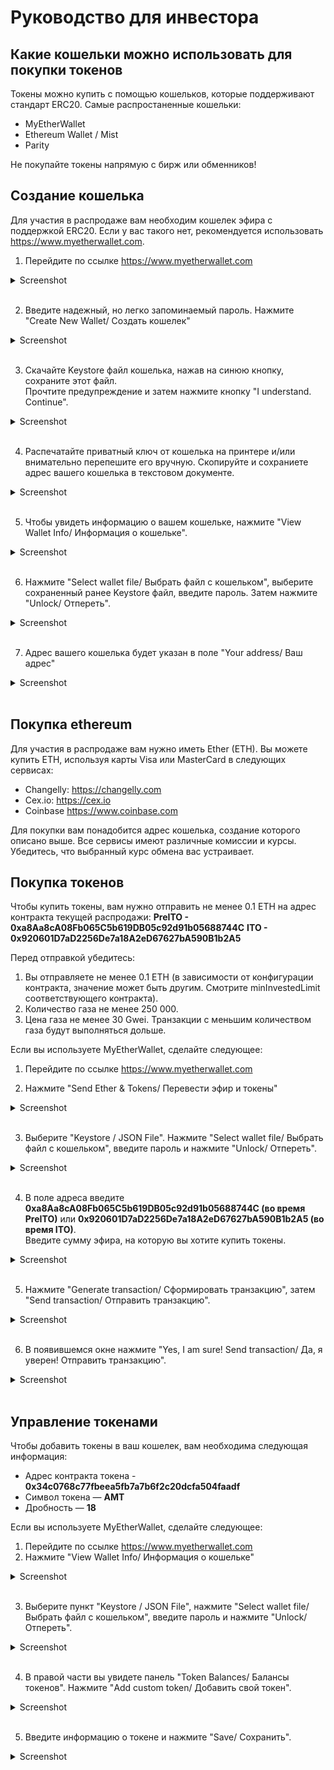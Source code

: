 # Руководство для инвестора

## Какие кошельки можно использовать для покупки токенов
Токены можно купить с помощью кошельков, которые поддерживают стандарт ERC20.
Самые распростаненные кошельки:
* MyEtherWallet
* Ethereum Wallet / Mist
* Parity

Не покупайте токены напрямую с бирж или обменников!

## Создание кошелька
Для участия в распродаже вам необходим кошелек эфира с поддержкой ERC20.
Если у вас такого нет, рекомендуется использовать https://www.myetherwallet.com.

1. Перейдите по ссылке https://www.myetherwallet.com
  <details><summary>Screenshot</summary>

  ![creating_a_wallet_01](images/creating_a_wallet_01.jpg)

  </details><br>

2. Введите надежный, но легко запоминаемый пароль. Нажмите "Create New Wallet/ Создать кошелек"
  <details><summary>Screenshot</summary>

  ![creating_a_wallet_02](images/creating_a_wallet_02.jpg)

  </details><br>

3. Скачайте Keystore файл кошелька, нажав на синюю кнопку, сохраните этот файл.  
Прочтите предупреждение и затем нажмите кнопку "I understand. Continue".
  <details><summary>Screenshot</summary>

  ![creating_a_wallet_03](images/creating_a_wallet_03.jpg)

  </details><br>

4. Распечатайте приватный ключ от кошелька на принтере и/или внимательно перепешите его вручную. Скопируйте и сохраниете адрес вашего кошелька в текстовом документе.
  <details><summary>Screenshot</summary>

  ![creating_a_wallet_04](images/creating_a_wallet_04.jpg)

  </details><br>

5. Чтобы увидеть информацию о вашем кошельке, нажмите "View Wallet Info/ Информация о кошельке".
  <details><summary>Screenshot</summary>

  ![creating_a_wallet_05](images/creating_a_wallet_05.jpg)

  </details><br>

6. Нажмите "Select wallet file/ Выбрать файл с кошельком", выберите сохраненный ранее Keystore файл, введите пароль. Затем нажмите "Unlock/ Отпереть".
  <details><summary>Screenshot</summary>

  ![creating_a_wallet_06](images/creating_a_wallet_06.jpg)

  </details><br>

7. Адрес вашего кошелька будет указан в поле "Your address/ Ваш адрес"
  <details><summary>Screenshot</summary>

  ![creating_a_wallet_07](images/creating_a_wallet_07.jpg)

  </details><br>

## Покупка ethereum
Для участия в распродаже вам нужно иметь Ether (ETH).
Вы можете купить ETH, используя карты Visa или MasterCard в следующих сервисах:
* Changelly: https://changelly.com
* Cex.io: https://cex.io
* Coinbase https://www.coinbase.com

Для покупки вам понадобится адрес кошелька, создание которого описано выше.
Все сервисы имеют различные комиссии и курсы.
Убедитесь, что выбранный курс обмена вас устраивает.

## Покупка токенов
Чтобы купить токены, вам нужно отправить не менее 0.1 ETH на адрес контракта текущей распродажи:
**PreITO - 0xa8Aa8cA08Fb065C5b619DB05c92d91b05688744C**
**ITO - 0x920601D7aD2256De7a18A2eD67627bA590B1b2A5**

Перед отправкой убедитесь:
1. Вы отправляете не менее 0.1 ETH (в зависимости от конфигурации контракта, значение может быть другим. Смотрите minInvestedLimit соответствующего контракта).
2. Количество газа не менее 250 000.
3. Цена газа не менее 30 Gwei. Транзакции с меньшим количеством газа будут выполняться дольше.

Если вы используете MyEtherWallet, сделайте следующее:
1. Перейдите по ссылке https://www.myetherwallet.com

2. Нажмите "Send Ether & Tokens/ Перевести эфир и токены"
  <details><summary>Screenshot</summary>

  ![buying_tokens_01](images/buying_tokens_01.jpg)

  </details><br>

3. Выберите "Keystore / JSON File". Нажмите "Select wallet file/ Выбрать файл с кошельком", введите пароль и нажмите "Unlock/ Отпереть".
  <details><summary>Screenshot</summary>

  ![buying_tokens_02](images/buying_tokens_02.jpg)

  </details><br>

4. В поле адреса введите **0xa8Aa8cA08Fb065C5b619DB05c92d91b05688744C (во время PreITO)** или **0x920601D7aD2256De7a18A2eD67627bA590B1b2A5 (во время ITO)**.  
Введите сумму эфира, на которую вы хотите купить токены.
  <details><summary>Screenshot</summary>

  ![buying_tokens_03](images/buying_tokens_03.jpg)

  </details><br>

5. Нажмите "Generate transaction/ Сформировать транзакцию", затем "Send transaction/ Отправить транзакцию".
  <details><summary>Screenshot</summary>

  ![buying_tokens_04](images/buying_tokens_04.jpg)

  </details><br>

6. В появившемся окне нажмите "Yes, I am sure! Send transaction/ Да, я уверен! Отправить транзакцию".
  <details><summary>Screenshot</summary>

  ![buying_tokens_05](images/buying_tokens_05.jpg)

  </details><br>

## Управление токенами
Чтобы добавить токены в ваш кошелек, вам необходима следующая информация:
* Адрес контракта токена - **0x34c0768c77fbeea5fb7a7b6f2c20dcfa504faadf**
* Символ токена — **AMT**
* Дробность — **18**

Если вы используете MyEtherWallet, сделайте следующее:
1. Перейдите по ссылке https://www.myetherwallet.com
2. Нажмите "View Wallet Info/ Информация о кошельке"
  <details><summary>Screenshot</summary>

  ![creating_a_wallet_01](images/creating_a_wallet_01.jpg)

  </details><br>

3. Выберите пункт "Keystore / JSON File", нажмите "Select wallet file/ Выбрать файл с кошельком", введите пароль и нажмите "Unlock/ Отпереть".
  <details><summary>Screenshot</summary>

  ![creating_a_wallet_06](images/creating_a_wallet_06.jpg)

  </details><br>

4. В правой части вы увидете панель "Token Balances/ Балансы токенов". Нажмите "Add custom token/ Добавить свой токен".
  <details><summary>Screenshot</summary>

  ![managing_tokens_03](images/managing_tokens_03.jpg)

  </details><br>

5. Введите информацию о токене и нажмите "Save/ Сохранить".
  <details><summary>Screenshot</summary>

  ![managing_tokens_04](images/managing_tokens_04.jpg)

  </details><br>
